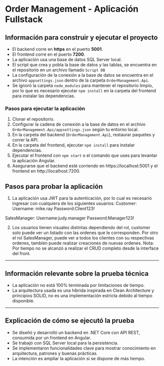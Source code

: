 # Order Management - Aplicación Fullstack

## Información para construir y ejecutar el proyecto

- El backend corre en **https** en el puerto **5001**.
- El frontend corre en el puerto **7200**.
- La aplicación usa una base de datos SQL Server local.
- El script que crea y pobla la base de datos y las tablas, se encuentra en el repositorio en un archivo llamado `Script DB`
- La configuración de la conexión a la base de datos se encuentra en el archivo `appsettings.json` dentro de la carpeta `OrderManagement.Api`.
- Se ignoró la carpeta `node_modules` para mantener el repositorio limpio, por lo que es necesario ejecutar `npm install` en la carpeta del frontend para instalar las dependencias.

### Pasos para ejecutar la aplicación

1. Clonar el repositorio.
2. Configurar la cadena de conexión a la base de datos en el archivo `OrderManagement.Api/appsettings.json` según tu entorno local.
3. En la carpeta del backend (`OrderManagement.Api`), restaurar paquetes y correr la API.
4. En la carpeta del frontend, ejecutar `npm install` para instalar dependencias.
5. Ejecutar el frontend con `npm start` o el comando que uses para levantar la aplicación Angular.
6. Asegurarse que el backend esté corriendo en https://localhost:5001 y el frontend en http://localhost:7200.

## Pasos para probar la aplicación

1. La aplicación usa JWT para la autenticación, por lo cual es necesario ingresar con cualquiera de los siguientes usuarios:
Customer:
Username: mike.ray
Password:Client123!

SalesManager: 
Username:judy.manager 
Password:Manager123!

2. Los usuarios tienen visuales distintas dependiendo del rol, customer solo puede ver un listado con las ordenes que le corresponden. Por otro el rol SalesManager, puede ver a todos los clientes con su respectivas ordenes, también puede realizar creaciones de nuevas ordenes.
   Nota: Por tiempo no se alcanzó a realizar el CRUD completo desde la interface del front.

---

## Información relevante sobre la prueba técnica

- La aplicación no está 100% terminada por limitaciones de tiempo.
- La arquitectura usada es una híbrida inspirada en Clean Architecture y principios SOLID, no es una implementación estricta debido al tiempo disponible.

---

## Explicación de cómo se ejecutó la prueba

- Se diseñó y desarrolló un backend en .NET Core con API REST, consumida por un frontend en Angular.
- Se trabajó con SQL Server local para la persistencia.
- Se implementaron funcionalidades clave para mostrar conocimiento en arquitectura, patrones y buenas prácticas.
- La intención es ampliar la aplicación si se dispone de más tiempo.
